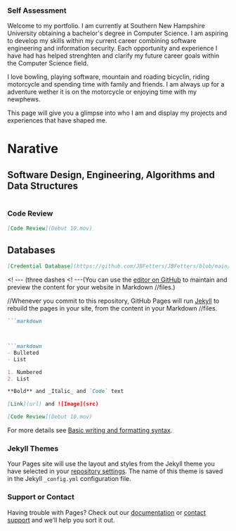 
### Self Assessment
Welcome to my portfolio. I am currently at Southern New Hampshire University obtaining a bachelor's degree in Computer Science. I am aspiring to develop my skills within my current career combining software engineering and information security. Each opportunity and experience I have had has helped strenghten and clarify my future career goals within the Computer Science field. 

I love bowling, playing software, mountain and roading bicyclin, riding motorcycle and spending time with family and friends. I am always up for a adventure wether it is on the motorcycle or enjoying time with my newphews. 

This page will give you a glimpse into who I am and display my projects and experiences that have shaped me. 

# Narative

## Software Design, Engineering, Algorithms and Data Structures
```markdown
```
### Code Review
```markdown
[Code Review](Debut 10.mov)
```
## Databases
```markdown
[Credential Database](https://github.com/JBFetters/JBFetters/blob/main/Credentials.cpp)
```
 <! --- (three dashes
<! ---(You can use the [editor on GitHub](https://github.com/JBFetters/JBFetters/edit/gh-pages/index.md) to maintain and preview the content for your website in Markdown //files.)

//Whenever you commit to this repository, GitHub Pages will run [Jekyll](https://jekyllrb.com/) to rebuild the pages in your site, from the content in your Markdown //files.
```markdown
```markdown



```markdown
- Bulleted
- List

1. Numbered
2. List

**Bold** and _Italic_ and `Code` text

[Link](url) and ![Image](src)

[Code Review](Debut 10.mov)
```

For more details see [Basic writing and formatting syntax](https://docs.github.com/en/github/writing-on-github/getting-started-with-writing-and-formatting-on-github/basic-writing-and-formatting-syntax).

### Jekyll Themes

Your Pages site will use the layout and styles from the Jekyll theme you have selected in your [repository settings](https://github.com/JBFetters/JBFetters/settings/pages). The name of this theme is saved in the Jekyll `_config.yml` configuration file.

### Support or Contact

Having trouble with Pages? Check out our [documentation](https://docs.github.com/categories/github-pages-basics/) or [contact support](https://support.github.com/contact) and we’ll help you sort it out.
